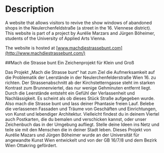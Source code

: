 # Description
A website that allows visitors to revive the show windows of abandoned shops in the Neulerchenfeldstraße (a street in the 16. Viennese district). This website is part of a project by Aurélie Marzars and Jürgen Böheimer, students of the University of Applied Arts Vienna.

The website is hosted at [www.machdiestrassebunt.com](http://www.machdiestrassebunt.com/)

##Mach die Strasse bunt
Ein Zeichenprojekt für Klein und Groß

Das Projekt „Mach die Strasse bunt“ hat zum Ziel die Aufmerksamkeit auf die Problematik der Leerstände in der Neulerchenfelderstraße Wien 16. zu richten.
Der Strassenabschnitt ab der Kirchstetterngasse steht im starken Kontrast zum Brunnenviertel, das nur wenige Gehminuten entfernt liegt. Durch die Leerstände entsteht ein Gefühl der Verlassenheit und Nachlässigkeit. Es scheint als ob dieses Stück Straße aufgegeben wurde. Also mach die Strasse bunt und lass deiner Phantasie freien Lauf. Belebe die verlassenen Fassaden und Träume von Geschäften und Einrichtungen, von Kunst und lebendiger Architektur. Vielleicht findest du in deinem Viertel auch Postkarten, die du bemalen und verschicken kannst, oder unser Zeichenbuch das in der Umgebung aufliegt. Stelle deine Ideen ins Netz und teile sie mit den Menschen die in deiner Stadt leben.
Dieses Projekt von Aurélie Mazars und Jürgen Böheimer wurde an der Universität für angewandte Kunst Wien entwickelt und von der GB 16/7/8 und dem Bezirk Wien Ottakring gefördert.
